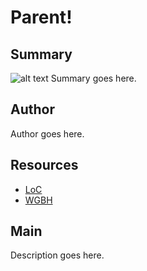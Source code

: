 # Parent!

## Summary

![alt text](http://example.org/image)
Summary goes here.

## Author

Author goes here.

## Resources

- [LoC](http://loc.gov)
- [WGBH](http://wgbh.org)

## Main

Description goes here.
